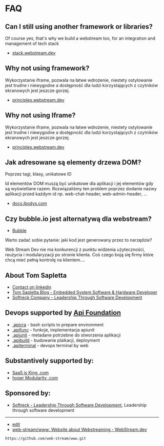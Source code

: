 # FAQ




## Can I still using another framework or libraries?
Of course yes,
that's why we build a webstream too, for an integration and management of tech stack

+ [stack.webstream.dev](https://stack.webstream.dev)


## Why not using framework?
    
Wykorzystanie iframe, pozwala na łatwe wdrożenie, niestety ostylowanie jest trudne i niewygodne a dostępność dla ludzi korzystających z czytników ekranowych jest jeszcze gorzej. 

+ [principles.webstream.dev](https://principles.webstream.dev)
    
	
## Why not using Iframe?
    
Wykorzystanie iframe, pozwala na łatwe wdrożenie, niestety ostylowanie jest trudne i niewygodne a dostępność dla ludzi korzystających z czytników ekranowych jest jeszcze gorzej. 
    
+ [principles.webstream.dev](https://principles.webstream.dev)


## Jak adresowane są elementy drzewa DOM?

Poprzez tagi, klasy, unikatowe ID

Id elementów DOM muszą być unikatowe dla aplikacji i jej elementów gdy są wyświetlane razem.
Rozwiązaliśmy ten problem poprzez dodanie nazwy aplikacji przed każdym id np. web-chat-header, web-admin-header, ...


+ [docs.jbodys.com](https://www.jbodys.com)


## Czy bubble.io jest alternatywą dla webstream?

+ [Bubble](https://bubble.io/home)

Warto zadać sobie pytanie: jaki kod jest generowany przez to narzędzie?

Web Stream Dev nie ma konkurencji z punktu widzenia użyteczności, reużycia i modularyzacji po stronie klienta.
Coś czego boją się firmy które chcą mieć pełną kontrolę na klientem....


## About Tom Sapletta

+ [Contact on linkedin](https://www.linkedin.com/in/tom-sapletta-com/)
+ [Tom Sapletta Blog - Embedded System Software & Hardware Developer](https://tom.sapletta.com/)
+ [Softreck Company - Leadership Through Software Development](https://softreck.com/)


## Devops supported by [Api Foundation](https://www.apifoundation.com)

+ [.apicra](https://www.apicra.com) - bash scripts to prepare environment
+ [.apifunc](https://www.apifunc.com) - funkcje, implementacja apiunit
+ [.apiunit](https://www.apiunit.com) - metadane potrzebne do stworzenia aplikacji
+ [.apibuild](https://www.apibuild.com) - budowanie plaikacji, deployment
+ [.apiterminal](https://www.apiterminal.com) - devops terminal by web


## Substantively supported by: 

+ [SaaS is King .com](https://www.saasisking.com/)
+ [hyper Modularity .com](https://www.hypermodularity.com/)


## Sponsored by:

+ [Softreck - Leadership Through Software Development](https://softreck.com/), Leadership through software development



---
+ [edit](https://github.com/web-stream/www/edit/main/README.md)
+ [web-stream/www: Website about Webstreaming - WebStream.dev](https://github.com/web-stream/www)
```
https://github.com/web-stream/www.git
```
